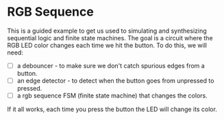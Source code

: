 # RGB Sequence

This is a guided example to get us used to simulating and synthesizing sequential logic and finite state machines. The goal is a circuit where the RGB LED color changes each time we hit the button. To do this, we will need:
- [ ] a debouncer - to make sure we don't catch spurious edges from a button.
- [ ] an edge detector - to detect when the button goes from unpressed to pressed.
- [ ] a rgb sequence FSM (finite state machine) that changes the colors.

If it all works, each time you press the button the LED will change its color.
